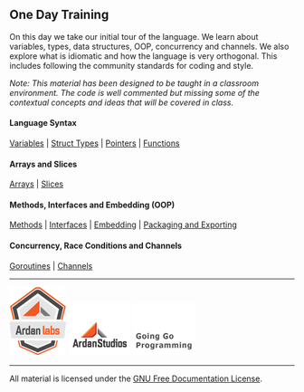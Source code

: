 ## One Day Training
On this day we take our initial tour of the language. We learn about variables, types, data structures, OOP, concurrency and channels. We also explore what is idiomatic and how the language is very orthogonal. This includes following the community standards for coding and style.

*Note: This material has been designed to be taught in a classroom environment. The code is well commented but missing some of the contextual concepts and ideas that will be covered in class.*

#### Language Syntax
[Variables](../01-language_syntax/01-variables/readme.md) | 
[Struct Types](../01-language_syntax/02-struct_types/readme.md) | 
[Pointers](../01-language_syntax/03-pointers/readme.md) | 
[Functions](../01-language_syntax/06-functions/readme.md)

#### Arrays and Slices
[Arrays](../02-array_slices_maps/01-arrays/readme.md) | 
[Slices](../02-array_slices_maps/02-slices/readme.md)

#### Methods, Interfaces and Embedding (OOP)
[Methods](../03-methods_interfaces_embedding/01-methods/readme.md) | 
[Interfaces](../03-methods_interfaces_embedding/02-interfaces/readme.md) | 
[Embedding](../03-methods_interfaces_embedding/03-embedding/readme.md) | 
[Packaging and Exporting](../04-packaging_exporting/readme.md)

#### Concurrency, Race Conditions and Channels
[Goroutines](../07-concurrency_channels/01-goroutines/readme.md) | 
[Channels](../07-concurrency_channels/03-channels/readme.md)

___
[![Ardan Labs](images/ggt_logo.png)](http://www.ardanlabs.com)
[![Ardan Studios](images/ardan_logo.png)](http://www.ardanstudios.com)
[![GoingGo Blog](images/ggb_logo.png)](http://www.goinggo.net)
___
All material is licensed under the [GNU Free Documentation License](https://github.com/ArdanStudios/gotraining/blob/master/LICENSE).